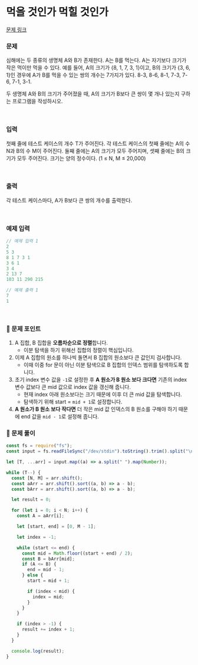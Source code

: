 # **먹을 것인가 먹힐 것인가**

[문제 링크](https://www.acmicpc.net/problem/7795)

### 문제

심해에는 두 종류의 생명체 A와 B가 존재한다. A는 B를 먹는다. A는 자기보다 크기가 작은 먹이만 먹을 수 있다. 예를 들어, A의 크기가 {8, 1, 7, 3, 1}이고, B의 크기가 {3, 6, 1}인 경우에 A가 B를 먹을 수 있는 쌍의 개수는 7가지가 있다. 8-3, 8-6, 8-1, 7-3, 7-6, 7-1, 3-1.

두 생명체 A와 B의 크기가 주어졌을 때, A의 크기가 B보다 큰 쌍이 몇 개나 있는지 구하는 프로그램을 작성하시오.

<br/>

### 입력

첫째 줄에 테스트 케이스의 개수 T가 주어진다. 각 테스트 케이스의 첫째 줄에는 A의 수 N과 B의 수 M이 주어진다. 둘째 줄에는 A의 크기가 모두 주어지며, 셋째 줄에는 B의 크기가 모두 주어진다. 크기는 양의 정수이다. (1 ≤ N, M ≤ 20,000)

<br/>

### 출력

각 테스트 케이스마다, A가 B보다 큰 쌍의 개수를 출력한다.

<br/>

### 예제 입력

```jsx
// 예제 입력 1
2
5 3
8 1 7 3 1
3 6 1
3 4
2 13 7
103 11 290 215

// 예제 출력 1
7
1
```

<br/>

### 📕 문제 포인트

1. A 집합, B 집합을 **오름차순으로 정렬**합니다.
   - 이분 탐색을 하기 위해선 집합의 정렬이 핵심입니다.
2. 이제 A 집합의 원소를 하나씩 돌면서 B 집합의 원소보다 큰 값인지 검사합니다.
   - 이때 이중 for 문이 아닌 이분 탐색으로 B 집합의 인덱스 범위를 탐색하도록 합니다.
3. 초기 index 변수 값을 `-1`로 설정한 후 **A 원소가 B 원소 보다 크다면** 기존의 index 변수 값보다 큰 mid 값으로 index 값을 갱신해 줍니다.
   - 현재 index 아래 원소보다는 크기 때문에 이후 더 큰 mid 값을 탐색합니다.
   - 탐색하기 위해 start = `mid + 1`로 설정합니다.
4. **A 원소가 B 원소 보다 작다면** 더 작은 mid 값 인덱스의 B 원소를 구해야 하기 때문에 end 값을
   `mid - 1`로 설정해 줍니다.

### 📝 문제 풀이

```js
const fs = require("fs");
const input = fs.readFileSync("/dev/stdin").toString().trim().split("\n");

let [T, ...arr] = input.map((a) => a.split(" ").map(Number));

while (T--) {
  const [N, M] = arr.shift();
  const aArr = arr.shift().sort((a, b) => a - b);
  const bArr = arr.shift().sort((a, b) => a - b);

  let result = 0;

  for (let i = 0; i < N; i++) {
    const A = aArr[i];

    let [start, end] = [0, M - 1];

    let index = -1;

    while (start <= end) {
      const mid = Math.floor((start + end) / 2);
      const B = bArr[mid];
      if (A <= B) {
        end = mid - 1;
      } else {
        start = mid + 1;

        if (index < mid) {
          index = mid;
        }
      }
    }

    if (index > -1) {
      result += index + 1;
    }
  }

  console.log(result);
}
```
